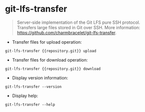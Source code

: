 # git-lfs-transfer

> Server-side implementation of the Git LFS pure SSH protocol.
> Transfers large files stored in Git over SSH.
> More information: <https://github.com/charmbracelet/git-lfs-transfer>.

- Transfer files for upload operation:

`git-lfs-transfer {{repository.git}} upload`

- Transfer files for download operation:

`git-lfs-transfer {{repository.git}} download`

- Display version information:

`git-lfs-transfer --version`

- Display help:

`git-lfs-transfer --help`
